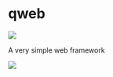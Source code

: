 qweb
====

<a href="https://travis-ci.org/guileen/qweb"><img src="https://api.travis-ci.org/guileen/qweb.png"></a>

A very simple web framework

<a href="https://nodei.co/npm/qweb/"><img src="https://nodei.co/npm/qweb.png?downloads=true&stars=true"></a>
